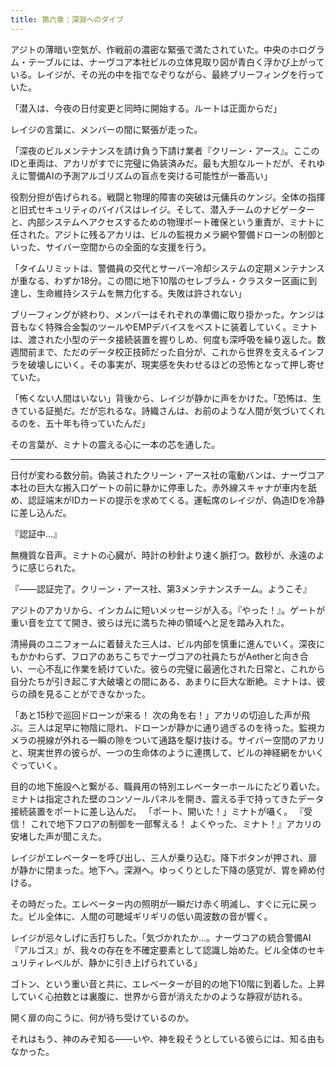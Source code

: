 ```yaml
---
title: 第六章：深淵へのダイブ
---
```


アジトの薄暗い空気が、作戦前の濃密な緊張で満たされていた。中央のホログラム・テーブルには、ナーヴコア本社ビルの立体見取り図が青白く浮かび上がっている。レイジが、その光の中を指でなぞりながら、最終ブリーフィングを行っていた。

「潜入は、今夜の日付変更と同時に開始する。ルートは正面からだ」

レイジの言葉に、メンバーの間に緊張が走った。

「深夜のビルメンテナンスを請け負う下請け業者『クリーン・アース』。ここのIDと車両は、アカリがすでに完璧に偽装済みだ。最も大胆なルートだが、それゆえに警備AIの予測アルゴリズムの盲点を突ける可能性が一番高い」

役割分担が告げられる。戦闘と物理的障害の突破は元傭兵のケンジ。全体の指揮と旧式セキュリティのバイパスはレイジ。そして、潜入チームのナビゲーターと、内部システムへアクセスするための物理ポート確保という重責が、ミナトに任された。アジトに残るアカリは、ビルの監視カメラ網や警備ドローンの制御といった、サイバー空間からの全面的な支援を行う。

「タイムリミットは、警備員の交代とサーバー冷却システムの定期メンテナンスが重なる、わずか18分。この間に地下10階のセレブラム・クラスター区画に到達し、生命維持システムを無力化する。失敗は許されない」

ブリーフィングが終わり、メンバーはそれぞれの準備に取り掛かった。ケンジは音もなく特殊合金製のツールやEMPデバイスをベストに装着していく。ミナトは、渡された小型のデータ接続装置を握りしめ、何度も深呼吸を繰り返した。数週間前まで、ただのデータ校正技師だった自分が、これから世界を支えるインフラを破壊しにいく。その事実が、現実感を失わせるほどの恐怖となって押し寄せていた。

「怖くない人間はいない」背後から、レイジが静かに声をかけた。「恐怖は、生きている証拠だ。だが忘れるな。詩織さんは、お前のような人間が気づいてくれるのを、五十年も待っていたんだ」

その言葉が、ミナトの震える心に一本の芯を通した。

***

日付が変わる数分前。偽装されたクリーン・アース社の電動バンは、ナーヴコア本社の巨大な搬入口ゲートの前に静かに停車した。赤外線スキャナが車内を舐め、認証端末がIDカードの提示を求めてくる。運転席のレイジが、偽造IDを冷静に差し込んだ。

『認証中…』

無機質な音声。ミナトの心臓が、時計の秒針より速く脈打つ。数秒が、永遠のように感じられた。

『――認証完了。クリーン・アース社、第3メンテナンスチーム。ようこそ』

アジトのアカリから、インカムに短いメッセージが入る。『やった！』。ゲートが重い音を立てて開き、彼らは光に満ちた神の領域へと足を踏み入れた。

清掃員のユニフォームに着替えた三人は、ビル内部を慎重に進んでいく。深夜にもかかわらず、フロアのあちこちでナーヴコアの社員たちがAetherと向き合い、一心不乱に作業を続けていた。彼らの完璧に最適化された日常と、これから自分たちが引き起こす大破壊との間にある、あまりに巨大な断絶。ミナトは、彼らの顔を見ることができなかった。

「あと15秒で巡回ドローンが来る！ 次の角を右！」アカリの切迫した声が飛ぶ。三人は足早に物陰に隠れ、ドローンが静かに通り過ぎるのを待った。監視カメラの視線が外れる一瞬の隙をついて通路を駆け抜ける。サイバー空間のアカリと、現実世界の彼らが、一つの生命体のように連携して、ビルの神経網をかいくぐっていく。

目的の地下施設へと繋がる、職員用の特別エレベーターホールにたどり着いた。ミナトは指定された壁のコンソールパネルを開き、震える手で持ってきたデータ接続装置をポートに差し込んだ。
「ポート、開いた！」ミナトが囁く。
『受信！ これで地下フロアの制御を一部奪える！ よくやった、ミナト！』アカリの安堵した声が聞こえた。

レイジがエレベーターを呼び出し、三人が乗り込む。降下ボタンが押され、扉が静かに閉まった。地下へ。深淵へ。ゆっくりとした下降の感覚が、胃を締め付ける。

その時だった。エレベーター内の照明が一瞬だけ赤く明滅し、すぐに元に戻った。ビル全体に、人間の可聴域ギリギリの低い周波数の音が響く。

レイジが忌々しげに舌打ちした。「気づかれたか…。ナーヴコアの統合警備AI『アルゴス』が、我々の存在を不確定要素として認識し始めた。ビル全体のセキュリティレベルが、静かに引き上げられている」

ゴトン、という重い音と共に、エレベーターが目的の地下10階に到着した。上昇していく心拍数とは裏腹に、世界から音が消えたかのような静寂が訪れる。

開く扉の向こうに、何が待ち受けているのか。

それはもう、神のみぞ知る――いや、神を殺そうとしている彼らには、知る由もなかった。
